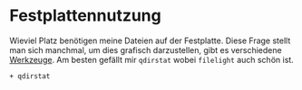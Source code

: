 # Festplattennutzung

Wieviel Platz benötigen meine Dateien auf der Festplatte. Diese Frage stellt man sich manchmal, um dies grafisch darzustellen, gibt es verschiedene [Werkzeuge](https://wiki.archlinux.org/index.php/list_of_applications#Disk_usage_display). Am besten gefällt mir `qdirstat` wobei `filelight` auch schön ist.

    + qdirstat

